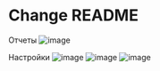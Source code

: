 # Change README
Отчеты
![image](https://github.com/Vladimir-Berg/AutoQA/assets/157010751/d54b91b6-a4ce-471e-ba8e-a8664d5543ac)

Настройки
![image](https://github.com/Vladimir-Berg/AutoQA/assets/157010751/e7b0f984-2634-4e3a-8bc8-3041b33ad15a)
![image](https://github.com/Vladimir-Berg/AutoQA/assets/157010751/0af45100-72b1-4fe1-b624-7e95fb6a50d2)
![image](https://github.com/Vladimir-Berg/AutoQA/assets/157010751/6e42fec2-d165-418c-ad94-04f1ff88ba99)
